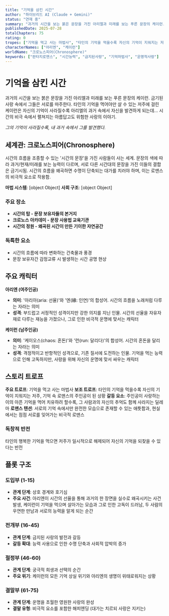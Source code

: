 ```yaml
---
title: "기억을 삼킨 시간"
author: "하이브리드 AI (Claude + Gemini)" 
status: "연재 중"
summary: "과거의 시간을 보는 붉은 문장을 가진 아리엘과 미래를 보는 푸른 문장의 케이런. 금기된 사랑 속에서 그들은 서로를 마주한다. 타인의 기억을 먹어야만 살 수 있는 저주에 걸린 케이런은 자신의 기억이 사라질수록 아리엘의 과거 속에서 자신을 발견하게 되는데... 시간의 비극 속에서 펼쳐지는 아름답고도 위험한 사랑의 이야기."
publishedDate: 2025-07-28
totalChapters: 75
rating: 0
tropes: ["기억을 먹고 사는 마법사", "타인의 기억을 먹을수록 자신의 기억이 지워지는 저주", "기억 속 로맨스의 주인공이 된 상황"]
characterNames: ["아리엔", "케이런"]
worldName: "크로노스피어(Chronosphere)"
keywords: ["판타지로맨스", "시간능력", "금지된사랑", "기억마법사", "운명적사랑"]
---
```


# 기억을 삼킨 시간

과거의 시간을 보는 붉은 문장을 가진 아리엘과 미래를 보는 푸른 문장의 케이런. 금기된 사랑 속에서 그들은 서로를 마주한다. 타인의 기억을 먹어야만 살 수 있는 저주에 걸린 케이런은 자신의 기억이 사라질수록 아리엘의 과거 속에서 자신을 발견하게 되는데... 시간의 비극 속에서 펼쳐지는 아름답고도 위험한 사랑의 이야기.

*그의 기억이 사라질수록, 내 과거 속에서 그를 발견했다.*

## 세계관: 크로노스피어(Chronosphere)

시간의 흐름을 조종할 수 있는 '시간의 문장'을 가진 사람들이 사는 세계. 문장의 색에 따라 과거/현재/미래를 보는 능력이 다르며, 서로 다른 시간대의 문장을 가진 이들의 결합은 금기시됨. 시간의 흐름을 왜곡하면 수명이 단축되는 대가를 치러야 하며, 이는 로맨스의 비극적 요소로 작용함.

**마법 시스템**: [object Object]
**사회 구조**: [object Object]

### 주요 장소
- **시간의 탑 - 문장 보유자들의 본거지**
- **크로노스 아카데미 - 문장 사용법 교육기관**
- **시간의 정원 - 왜곡된 시간이 만든 기이한 자연공간**

### 독특한 요소
- 시간의 흐름에 따라 변화하는 건축물과 풍경
- 문장 보유자간 감정교류 시 발생하는 시간 공명 현상

## 주요 캐릭터

**아리엔 (여주인공)**
- **의미**: '아리아(aria: 선율)'와 '엔(緣: 인연)'의 합성어. 시간의 흐름을 노래처럼 다루는 자라는 의미
- **성격**: 부드럽고 서정적인 성격이지만 강한 의지를 지닌 인물. 시간의 선율을 자유자재로 다루는 재능을 가졌으나, 그로 인한 비극적 운명에 맞서는 캐릭터

**케이런 (남주인공)** 
- **의미**: '케이오스(chaos: 혼돈)'와 '런(run: 달리다)'의 합성어. 시간의 혼돈을 달리는 자라는 의미
- **성격**: 격정적이고 반항적인 성격으로, 기존 질서에 도전하는 인물. 기억을 먹는 능력으로 인해 고독하지만, 사랑을 위해 자신의 운명에 맞서 싸우는 캐릭터

## 스토리 트로프

**주요 트로프**: 기억을 먹고 사는 마법사
**보조 트로프**: 타인의 기억을 먹을수록 자신의 기억이 지워지는 저주, 기억 속 로맨스의 주인공이 된 상황
**갈등 요소**: 주인공이 사랑하는 이의 아픈 기억을 먹어 치유하려 할수록, 그 사람과의 자신의 추억도 함께 사라지는 딜레마
**로맨스 텐션**: 서로의 기억 속에서만 완전한 모습으로 존재할 수 있는 애틋함과, 현실에서는 점점 서로를 잊어가는 비극적 로맨스

### 독창적 반전
타인의 행복한 기억을 먹으면 저주가 일시적으로 해제되어 자신의 기억을 되찾을 수 있다는 반전

## 플롯 구조

### 도입부 (1-15)
- **관계 단계**: 상호 경계와 호기심
- **주요 사건**: 아리엔이 시간의 선율을 통해 과거의 한 장면을 실수로 왜곡시키는 사건 발생, 케이런이 기억을 먹으며 살아가는 모습과 그로 인한 고독이 드러남, 두 사람의 우연한 만남과 서로의 능력을 알게 되는 순간

### 전개부 (16-45)
- **관계 단계**: 금지된 사랑의 발전과 갈등  
- **갈등 확대**: 능력 사용으로 인한 수명 단축과 사회적 압박의 증가

### 절정부 (46-60)
- **관계 단계**: 궁극적 희생과 선택의 순간
- **주요 위기**: 케이런의 모든 기억 상실 위기와 아리엔의 생명이 위태로워지는 상황

### 결말부 (61-75)
- **관계 단계**: 운명을 초월한 영원한 사랑의 완성
- **결말 유형**: 비극적 요소를 포함한 해피엔딩 (대가는 치르되 사랑은 지키는)